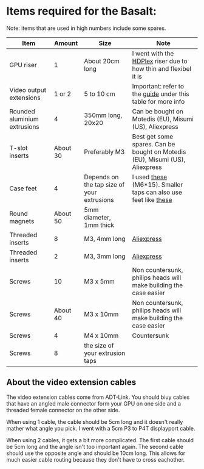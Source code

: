 # Items required for the Basalt:

Note: items that are used in high numbers include some spares.

Item | Amount | Size | Note
---- | ------ | ---- | ----
GPU riser|1|About 20cm long|I went with the [HDPlex](https://hdplex.com/hdplex-silicon-pciex16-3-0-flexible-riser.html) riser due to how thin and flexibel it is
Video output extensions|1 or 2|5 to 10 cm|Important: refer to the [guide](#about-the-video-extension-cables) under this table for more info
Rounded aluminium extrusions|4|350mm long, 20x20|Can be bought on Motedis (EU), Misumi (US), Aliexpress
T-slot inserts|About 30|Preferably M3|Best get some spares. Can be bought on Motedis (EU), Misumi (US), Aliexpress
Case feet|4|Depends on the tap size of your extrusions|I used [these](https://aliexpress.com/item/4001184672773.html?) (M6*15). Smaller taps can also use feet like [these](https://aliexpress.com/item/33060530969.html)
Round magnets|About 50|5mm diameter, 1mm thick|
Threaded inserts|8|M3, 4mm long|[Aliexpress](https://aliexpress.com/item/4001258499799.html)
Threaded inserts|2|M3, 3mm long|[Aliexpress](https://aliexpress.com/item/4001258499799.html)
Screws|10|M3 x 5mm|Non countersunk, philips heads will make building the case easier
Screws|About 40|M3 x 10mm|Non countersunk, philips heads will make building the case easier
Screws|4|M4 x 10mm|Countersunk
Screws|8|the size of your extrusion taps


## About the video extension cables

The video extension cables come from ADT-Link. You should biuy cables that have an angled male connector form your GPU on one side and a threaded female connector on the other side.

When using 1 cable, the cable should be 5cm long and it doesn't really mather what angle you pick. I went with a 5cm P3 to P4T displayport cable.

When using 2 cables, it gets a bit more complicated. The first cable should be 5cm long and the angle isn't too important again. The second cable should use the opposite angle and should be 10cm long. This allows for much easier cable routing because they don't have to cross eachother.
